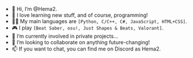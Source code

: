 - 👋 Hi, I’m @Hema2.
- 👀 I love learning new stuff, and of course, programming!
- 🧑‍💻 My main languages are `[Python, C/C++, C#, JavaScript, HTML+CSS]`.
- 🎮 I play `[Beat Saber, osu!, Just Shapes & Beats, Valorant]`.
- 🌱 I’m currently involved in private projects...
- 💞️ I’m looking to collaborate on anything future-changing!
- 📫 If you want to chat, you can find me on Discord as Hema2.

<!---
Hema2-official/Hema2-official is a ✨ special ✨ repository because its `README.md` (this file) appears on your GitHub profile.
You can click the Preview link to take a look at your changes.
--->
